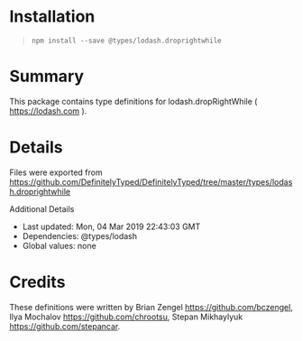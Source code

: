 # Installation
> `npm install --save @types/lodash.droprightwhile`

# Summary
This package contains type definitions for lodash.dropRightWhile ( https://lodash.com ).

# Details
Files were exported from https://github.com/DefinitelyTyped/DefinitelyTyped/tree/master/types/lodash.droprightwhile

Additional Details
 * Last updated: Mon, 04 Mar 2019 22:43:03 GMT
 * Dependencies: @types/lodash
 * Global values: none

# Credits
These definitions were written by Brian Zengel <https://github.com/bczengel>, Ilya Mochalov <https://github.com/chrootsu>, Stepan Mikhaylyuk <https://github.com/stepancar>.
